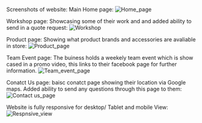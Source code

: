 Screenshots of website:
Main Home page:
![Home_page](https://github.com/AndriyKozin/Goat_Cycles/assets/31294731/9e0379ae-6c6b-49ca-bcc2-7e7349ceb194)

Workshop page:
Showcasing some of their work and and added ability to send in a quote request:
![Workshop](https://github.com/AndriyKozin/Goat_Cycles/assets/31294731/8d6d5a12-19a1-4d03-bf0e-7bf07435448b)

Product page:
Showing what product brands and accessories are avaliable in store:
![Product_page](https://github.com/AndriyKozin/Goat_Cycles/assets/31294731/86f177dc-14e4-4233-ac65-f805991be48b)

Team Event page:
The buiness holds a weekely team event which is show cased in a promo video, this links to their facebook page for further information.
![Team_event_page](https://github.com/AndriyKozin/Goat_Cycles/assets/31294731/16c98547-e8cb-44cb-a910-78ed1dbdeb6a)


Conatct Us page:
baisc conatct page showing their location via Google maps. Added ability to send any questions through this page to them:
![Contact us_page](https://github.com/AndriyKozin/Goat_Cycles/assets/31294731/20fd032f-1ffa-42ee-a723-ade4ba928d38)


Website is fully responsive for desktop/ Tablet and mobile View:
![Respnsive_view](https://github.com/AndriyKozin/Goat_Cycles/assets/31294731/bfaac5ed-1b0d-45fe-8bcb-58624c496bab)
